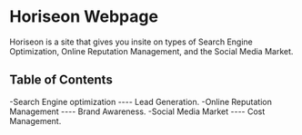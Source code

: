 # Horiseon Webpage
Horiseon is a site that gives you insite on types of Search Engine Optimization, Online Reputation Management, and the Social Media Market.

## Table of Contents
-Search Engine optimization ---- Lead Generation.
-Online Reputation Management ---- Brand Awareness.
-Social Media Market ---- Cost Management.
